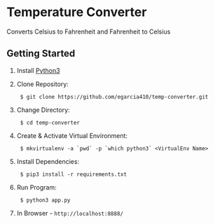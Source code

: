 # Temperature Converter

Converts Celsius to Fahrenheit and Fahrenheit to Celsius

## Getting Started

1. Install [Python3](https://www.python.org/downloads/)

2. Clone Repository:

        $ git clone https://github.com/egarcia410/temp-converter.git

3. Change Directory:

        $ cd temp-converter

4. Create & Activate Virtual Environment:

        $ mkvirtualenv -a `pwd` -p `which python3` <VirtualEnv Name>

5. Install Dependencies:

        $ pip3 install -r requirements.txt

6. Run Program:

        $ python3 app.py

7. In Browser - `http://localhost:8888/`